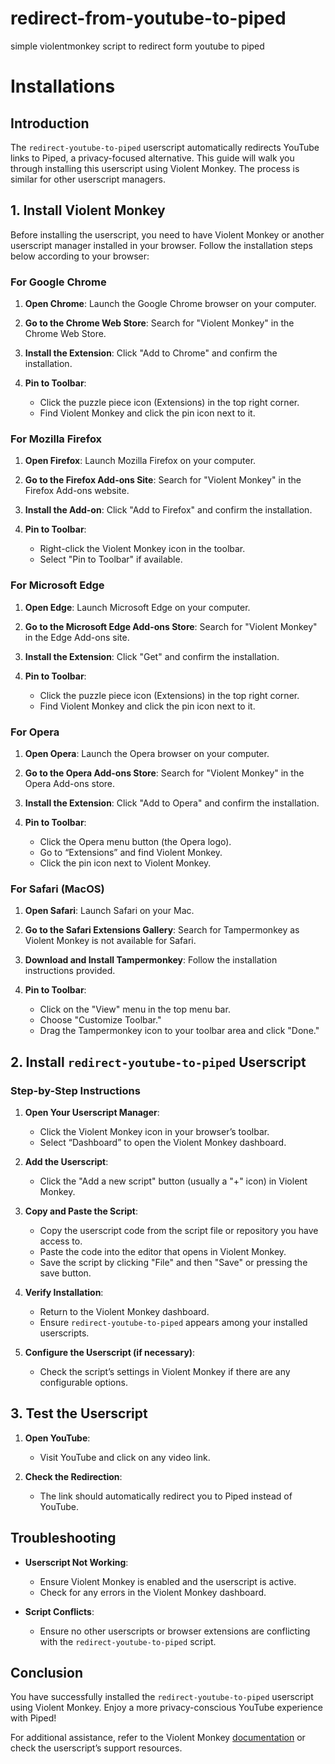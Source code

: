 # redirect-from-youtube-to-piped

simple violentmonkey script to redirect form youtube to piped

# Installations 


## Introduction
The `redirect-youtube-to-piped` userscript automatically redirects YouTube links to Piped, a privacy-focused alternative. This guide will walk you through installing this userscript using Violent Monkey. The process is similar for other userscript managers.

## 1. Install Violent Monkey

Before installing the userscript, you need to have Violent Monkey or another userscript manager installed in your browser. Follow the installation steps below according to your browser:

### For Google Chrome

1. **Open Chrome**:
   Launch the Google Chrome browser on your computer.

2. **Go to the Chrome Web Store**:
   Search for "Violent Monkey" in the Chrome Web Store.

3. **Install the Extension**:
   Click "Add to Chrome" and confirm the installation.

4. **Pin to Toolbar**:
   - Click the puzzle piece icon (Extensions) in the top right corner.
   - Find Violent Monkey and click the pin icon next to it.

### For Mozilla Firefox

1. **Open Firefox**:
   Launch Mozilla Firefox on your computer.

2. **Go to the Firefox Add-ons Site**:
   Search for "Violent Monkey" in the Firefox Add-ons website.

3. **Install the Add-on**:
   Click "Add to Firefox" and confirm the installation.

4. **Pin to Toolbar**:
   - Right-click the Violent Monkey icon in the toolbar.
   - Select "Pin to Toolbar" if available.

### For Microsoft Edge

1. **Open Edge**:
   Launch Microsoft Edge on your computer.

2. **Go to the Microsoft Edge Add-ons Store**:
   Search for "Violent Monkey" in the Edge Add-ons site.

3. **Install the Extension**:
   Click "Get" and confirm the installation.

4. **Pin to Toolbar**:
   - Click the puzzle piece icon (Extensions) in the top right corner.
   - Find Violent Monkey and click the pin icon next to it.

### For Opera

1. **Open Opera**:
   Launch the Opera browser on your computer.

2. **Go to the Opera Add-ons Store**:
   Search for "Violent Monkey" in the Opera Add-ons store.

3. **Install the Extension**:
   Click "Add to Opera" and confirm the installation.

4. **Pin to Toolbar**:
   - Click the Opera menu button (the Opera logo).
   - Go to “Extensions” and find Violent Monkey.
   - Click the pin icon next to Violent Monkey.

### For Safari (MacOS)

1. **Open Safari**:
   Launch Safari on your Mac.

2. **Go to the Safari Extensions Gallery**:
   Search for Tampermonkey as Violent Monkey is not available for Safari.

3. **Download and Install Tampermonkey**:
   Follow the installation instructions provided.

4. **Pin to Toolbar**:
   - Click on the "View" menu in the top menu bar.
   - Choose "Customize Toolbar."
   - Drag the Tampermonkey icon to your toolbar area and click "Done."

## 2. Install `redirect-youtube-to-piped` Userscript

### Step-by-Step Instructions

1. **Open Your Userscript Manager**:
   - Click the Violent Monkey icon in your browser’s toolbar.
   - Select “Dashboard” to open the Violent Monkey dashboard.

2. **Add the Userscript**:
   - Click the "Add a new script" button (usually a "+" icon) in Violent Monkey.

3. **Copy and Paste the Script**:
   - Copy the userscript code from the script file or repository you have access to.
   - Paste the code into the editor that opens in Violent Monkey.
   - Save the script by clicking "File" and then "Save" or pressing the save button.

4. **Verify Installation**:
   - Return to the Violent Monkey dashboard.
   - Ensure `redirect-youtube-to-piped` appears among your installed userscripts.

5. **Configure the Userscript (if necessary)**:
   - Check the script’s settings in Violent Monkey if there are any configurable options.

## 3. Test the Userscript

1. **Open YouTube**:
   - Visit YouTube and click on any video link.

2. **Check the Redirection**:
   - The link should automatically redirect you to Piped instead of YouTube.

## Troubleshooting

- **Userscript Not Working**:
  - Ensure Violent Monkey is enabled and the userscript is active.
  - Check for any errors in the Violent Monkey dashboard.

- **Script Conflicts**:
  - Ensure no other userscripts or browser extensions are conflicting with the `redirect-youtube-to-piped` script.

## Conclusion
You have successfully installed the `redirect-youtube-to-piped` userscript using Violent Monkey. Enjoy a more privacy-conscious YouTube experience with Piped!

For additional assistance, refer to the Violent Monkey [documentation](https://violentmonkey.github.io/) or check the userscript’s support resources.

